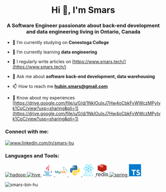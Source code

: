 <h1 align="center">Hi 👋, I'm Smars</h1>
<h3 align="center">A Software Engineer passionate about back-end development and data engineering living in Ontario, Canada</h3>

- 🔭 I’m currently studying on **Conestoga College**

- 🌱 I’m currently learning **data engineering**

- 📝 I regularly write articles on [https://www.smars.tech/](https://www.smars.tech/)

- 💬 Ask me about **software back-end development, data warehousing**

- 📫 How to reach me **hubin.smars@gmail.com**

- 📄 Know about my experiences [https://drive.google.com/file/u/0/d/1NkIOulxJ7Hw4oCbkFvWWczMPyIvk1CpC/view?usp=sharing&pli=1](https://drive.google.com/file/u/0/d/1NkIOulxJ7Hw4oCbkFvWWczMPyIvk1CpC/view?usp=sharing&pli=1)

<h3 align="left">Connect with me:</h3>
<p align="left">
<a href="https://linkedin.com/in/www.linkedin.com/in/smars-hu" target="blank"><img align="center" src="https://raw.githubusercontent.com/rahuldkjain/github-profile-readme-generator/master/src/images/icons/Social/linked-in-alt.svg" alt="www.linkedin.com/in/smars-hu" height="30" width="40" /></a>
</p>

<h3 align="left">Languages and Tools:</h3>
<p align="left"> <a href="https://hadoop.apache.org/" target="_blank" rel="noreferrer"> <img src="https://www.vectorlogo.zone/logos/apache_hadoop/apache_hadoop-icon.svg" alt="hadoop" width="40" height="40"/> </a> <a href="https://hive.apache.org/" target="_blank" rel="noreferrer"> <img src="https://www.vectorlogo.zone/logos/apache_hive/apache_hive-icon.svg" alt="hive" width="40" height="40"/> </a> <a href="https://www.java.com" target="_blank" rel="noreferrer"> <img src="https://raw.githubusercontent.com/devicons/devicon/master/icons/java/java-original.svg" alt="java" width="40" height="40"/> </a> <a href="https://www.mysql.com/" target="_blank" rel="noreferrer"> <img src="https://raw.githubusercontent.com/devicons/devicon/master/icons/mysql/mysql-original-wordmark.svg" alt="mysql" width="40" height="40"/> </a> <a href="https://www.python.org" target="_blank" rel="noreferrer"> <img src="https://raw.githubusercontent.com/devicons/devicon/master/icons/python/python-original.svg" alt="python" width="40" height="40"/> </a> <a href="https://reactjs.org/" target="_blank" rel="noreferrer"> <img src="https://raw.githubusercontent.com/devicons/devicon/master/icons/react/react-original-wordmark.svg" alt="react" width="40" height="40"/> </a> <a href="https://redis.io" target="_blank" rel="noreferrer"> <img src="https://raw.githubusercontent.com/devicons/devicon/master/icons/redis/redis-original-wordmark.svg" alt="redis" width="40" height="40"/> </a> <a href="https://spring.io/" target="_blank" rel="noreferrer"> <img src="https://www.vectorlogo.zone/logos/springio/springio-icon.svg" alt="spring" width="40" height="40"/> </a> <a href="https://www.typescriptlang.org/" target="_blank" rel="noreferrer"> <img src="https://raw.githubusercontent.com/devicons/devicon/master/icons/typescript/typescript-original.svg" alt="typescript" width="40" height="40"/> </a> </p>

<p><img align="center" src="https://github-readme-stats.vercel.app/api/top-langs?username=smars-bin-hu&show_icons=true&locale=en&layout=compact" alt="smars-bin-hu" /></p>

